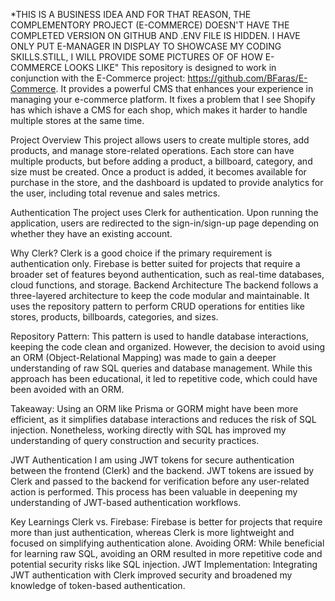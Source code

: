 *THIS IS A BUSINESS IDEA AND FOR THAT REASON, THE COMPLEMENTORY PROJECT (E-COMMERCE) DOESN'T HAVE THE COMPLETED VERSION ON GITHUB AND .ENV FILE IS HIDDEN. 
I HAVE ONLY PUT E-MANAGER IN DISPLAY TO SHOWCASE MY CODING SKILLS.STILL, I WILL PROVIDE SOME PICTURES OF OF HOW E-COMMERCE LOOKS LIKE" 
This repository is designed to work in conjunction with the E-Commerce project: https://github.com/BFaras/E-Commerce. It provides a powerful CMS that enhances your experience in managing your e-commerce platform. It fixes a problem that I see Shopify has which ishave a CMS for each shop, which makes it harder to handle multiple stores at the same time.

Project Overview
This project allows users to create multiple stores, add products, and manage store-related operations. Each store can have multiple products, but before adding a product, a billboard, category, and size must be created. Once a product is added, it becomes available for purchase in the store, and the dashboard is updated to provide analytics for the user, including total revenue and sales metrics.

Authentication
The project uses Clerk for authentication. Upon running the application, users are redirected to the sign-in/sign-up page depending on whether they have an existing account.

Why Clerk?
Clerk is a good choice if the primary requirement is authentication only.
Firebase is better suited for projects that require a broader set of features beyond authentication, such as real-time databases, cloud functions, and storage.
Backend Architecture
The backend follows a three-layered architecture to keep the code modular and maintainable. It uses the repository pattern to perform CRUD operations for entities like stores, products, billboards, categories, and sizes.

Repository Pattern: This pattern is used to handle database interactions, keeping the code clean and organized. However, the decision to avoid using an ORM (Object-Relational Mapping) was made to gain a deeper understanding of raw SQL queries and database management. While this approach has been educational, it led to repetitive code, which could have been avoided with an ORM.

Takeaway: Using an ORM like Prisma or GORM might have been more efficient, as it simplifies database interactions and reduces the risk of SQL injection. Nonetheless, working directly with SQL has improved my understanding of query construction and security practices.

JWT Authentication
I am using JWT tokens for secure authentication between the frontend (Clerk) and the backend. JWT tokens are issued by Clerk and passed to the backend for verification before any user-related action is performed. This process has been valuable in deepening my understanding of JWT-based authentication workflows.

Key Learnings
Clerk vs. Firebase: Firebase is better for projects that require more than just authentication, whereas Clerk is more lightweight and focused on simplifying authentication alone.
Avoiding ORM: While beneficial for learning raw SQL, avoiding an ORM resulted in more repetitive code and potential security risks like SQL injection.
JWT Implementation: Integrating JWT authentication with Clerk improved security and broadened my knowledge of token-based authentication.
